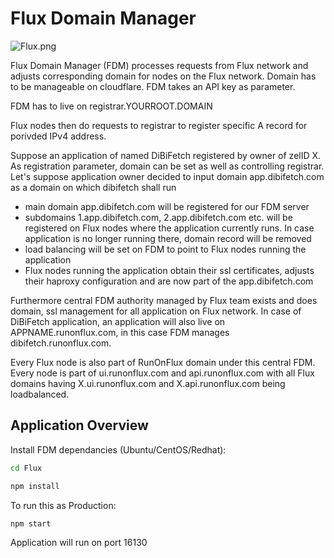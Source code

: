 # Flux Domain Manager

![Flux.png](ZelFront/src/assets/img/flux_banner.png)

Flux Domain Manager (FDM) processes requests from Flux network and adjusts corresponding domain for nodes on the Flux network. Domain has to be manageable on cloudflare. FDM takes an API key as parameter.

FDM has to live on registrar.YOURROOT.DOMAIN

Flux nodes then do requests to registrar to register specific A record for porivded IPv4 address. 

Suppose an application of named DiBiFetch registered by owner of zelID X. As registration parameter, domain can be set as well as controlling registrar. Let's suppose application owner decided to input domain app.dibifetch.com as a domain on which dibifetch shall run
- main domain app.dibifetch.com will be registered for our FDM server 
- subdomains 1.app.dibifetch.com, 2.app.dibifetch.com etc. will be registered on Flux nodes where the application currently runs. In case application is no longer running there, domain record will be removed
- load balancing will be set on FDM to point to Flux nodes running the application
- Flux nodes running the application obtain their ssl certificates, adjusts their haproxy configuration and are now part of the app.dibifetch.com

Furthermore central FDM authority managed by Flux team exists and does domain, ssl management for all application on Flux network. In case of DiBiFetch application, an application will also live on APPNAME.runonflux.com, in this case FDM manages dibifetch.runonflux.com.

Every Flux node is also part of RunOnFlux domain under this central FDM. Every node is part of ui.runonflux.com and api.runonflux.com with all Flux domains having X.ui.runonflux.com and X.api.runonflux.com being loadbalanced.

## Application Overview

Install FDM dependancies (Ubuntu/CentOS/Redhat):

```bash
cd Flux

npm install
```

To run this as Production:

```bash
npm start
```

Application will run on port 16130
